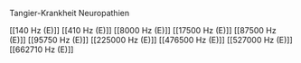 Tangier-Krankheit Neuropathien

[[140 Hz (E)]]
[[410 Hz (E)]]
[[8000 Hz (E)]]
[[17500 Hz (E)]]
[[87500 Hz (E)]]
[[95750 Hz (E)]]
[[225000 Hz (E)]]
[[476500 Hz (E)]]
[[527000 Hz (E)]]
[[662710 Hz (E)]]